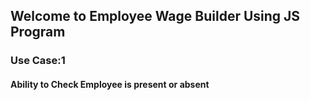 ## Welcome to Employee Wage Builder Using JS Program
### Use Case:1
#### Ability to Check Employee is present or absent